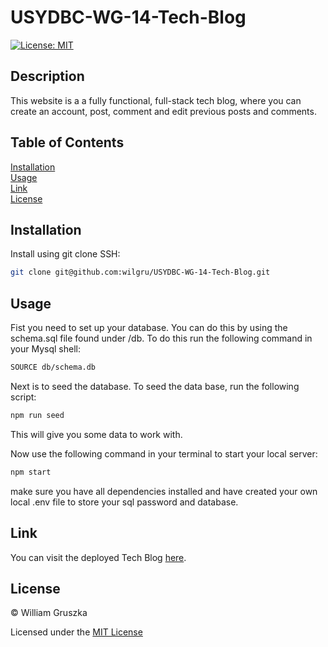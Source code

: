 # USYDBC-WG-14-Tech-Blog

[![License: MIT](https://img.shields.io/badge/License-MIT-yellow.svg)](https://opensource.org/licenses/MIT)

## Description

This website is a a fully functional, full-stack tech blog, where you can create an account, post, comment and edit previous posts and comments.

## Table of Contents
 
[Installation](#Installation)   
[Usage](#Usage)   
[Link](#Link)  
[License](#License)    

<a name="Installation"></a>
## Installation

Install using git clone SSH:

```bash
git clone git@github.com:wilgru/USYDBC-WG-14-Tech-Blog.git
```

<a name="Usage"></a>
## Usage

Fist you need to set up your database. You can do this by using the schema.sql file found under /db. To do this run the following command in your Mysql shell:

```bash
SOURCE db/schema.db
```

Next is to seed the database. To seed the data base, run the following script:

```bash
npm run seed
```

This will give you some data to work with.

Now use the following command in your terminal to start your local server:

```bash
npm start
```

make sure you have all dependencies installed and have created your own local .env file to store your sql password and database.


<a name="Link"></a>
## Link

You can visit the deployed Tech Blog [here](https://usydbc-14-tech-blog.herokuapp.com/).

<a name="License"></a>
## License

&copy; William Gruszka

Licensed under the [MIT License](./LICENSE.txt)

